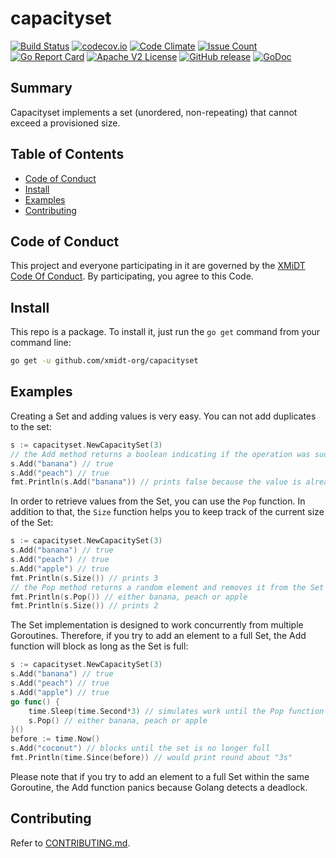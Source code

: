 # capacityset

[![Build Status](https://travis-ci.com/xmidt-org/capacityset.svg?branch=main)](https://travis-ci.com/xmidt-org/capacityset)
[![codecov.io](http://codecov.io/github/xmidt-org/capacityset/coverage.svg?branch=main)](http://codecov.io/github/xmidt-org/capacityset?branch=main)
[![Code Climate](https://codeclimate.com/github/xmidt-org/capacityset/badges/gpa.svg)](https://codeclimate.com/github/xmidt-org/capacityset)
[![Issue Count](https://codeclimate.com/github/xmidt-org/capacityset/badges/issue_count.svg)](https://codeclimate.com/github/xmidt-org/capacityset)
[![Go Report Card](https://goreportcard.com/badge/github.com/xmidt-org/capacityset)](https://goreportcard.com/report/github.com/xmidt-org/capacityset)
[![Apache V2 License](http://img.shields.io/badge/license-Apache%20V2-blue.svg)](https://github.com/xmidt-org/capacityset/blob/main/LICENSE)
[![GitHub release](https://img.shields.io/github/release/xmidt-org/capacityset.svg)](CHANGELOG.md)
[![GoDoc](https://godoc.org/github.com/xmidt-org/capacityset?status.svg)](https://godoc.org/github.com/xmidt-org/capacityset)

## Summary

Capacityset implements a set (unordered, non-repeating) that cannot exceed a 
provisioned size.

## Table of Contents

- [Code of Conduct](#code-of-conduct)
- [Install](#install)
- [Examples](#examples)
- [Contributing](#contributing)

## Code of Conduct

This project and everyone participating in it are governed by the [XMiDT Code Of Conduct](https://xmidt.io/code_of_conduct/). 
By participating, you agree to this Code.

## Install
This repo is a package. To install it, just run the `go get` command from your command line:
```sh
go get -u github.com/xmidt-org/capacityset
```

## Examples

Creating a Set and adding values is very easy. You can not add duplicates to the set:
```go
s := capacityset.NewCapacitySet(3)
// the Add method returns a boolean indicating if the operation was successful
s.Add("banana") // true
s.Add("peach") // true
fmt.Println(s.Add("banana")) // prints false because the value is already present in the Set
```

In order to retrieve values from the Set, you can use the `Pop` function. In addition to that, the `Size` function helps 
you to keep track of the current size of the Set:
```go
s := capacityset.NewCapacitySet(3)
s.Add("banana") // true
s.Add("peach") // true
s.Add("apple") // true
fmt.Println(s.Size()) // prints 3
// the Pop method returns a random element and removes it from the Set
fmt.Println(s.Pop()) // either banana, peach or apple
fmt.Println(s.Size()) // prints 2
```

The Set implementation is designed to work concurrently from multiple Goroutines. Therefore, if you try to add an element
to a full Set, the Add function will block as long as the Set is full:
```go
s := capacityset.NewCapacitySet(3)
s.Add("banana") // true
s.Add("peach") // true
s.Add("apple") // true
go func() {
    time.Sleep(time.Second*3) // simulates work until the Pop function is called
    s.Pop() // either banana, peach or apple
}()
before := time.Now()
s.Add("coconut") // blocks until the set is no longer full
fmt.Println(time.Since(before)) // would print round about "3s"
```

Please note that if you try to add an element to a full Set within the same Goroutine, the Add function panics because
Golang detects a deadlock.

## Contributing
Refer to [CONTRIBUTING.md](CONTRIBUTING.md).
